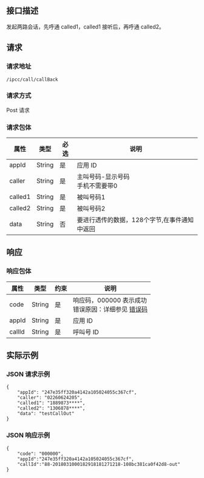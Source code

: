## 接口描述
发起两路会话，先呼通 called1，called1 接听后，再呼通 called2。

## 请求
### 请求地址
```
/ipcc/call/callBack
```

### 请求方式
Post 请求

### 请求包体

| 属性     | 类型   | 必选 | 说明                                                         |
| -------- | ------ | ---- | ------------------------------------------------------------ |
| appId    | String | 是   | 应用 ID                                                      |
|caller	|String	|是|	主叫号码-显示号码<br>手机不需要带0 |
|called1	|String|	是|	被叫号码1|
|called2	|String	|是	|被叫号码2|
|data	| String |	否|	要进行透传的数据，128个字节,在事件通知中返回   |

## 响应

### 响应包体

| 属性   | 类型   | 约束 | 说明                                                         |
| ------ | ------ | ---- | ------------------------------------------------------------ |
| code   | String | 是   | 响应码，000000 表示成功<br>错误原因：详细参见 [错误码](https://cloud.tencent.com/document/product/679/14513) |
| appId  | String | 是   | 应用 ID                                                       |
| callId | String | 是   | 呼叫号 ID                                                     |

## 实际示例

### JSON 请求示例
```
{
    "appId": "247e35ff320a4142a105024055c367cf",
    "caller": "02260624205",
    "called1": "1889873****",
    "called2": "1306878****",
    "data": "testCallOut"
}
```

### JSON 响应示例

```
{
    "code": "000000",
    "appId":"247e35ff320a4142a105024055c367cf",
    "callId":"88-2018031000182918181271218-108bc381ca0f42d8-out"
}
```
